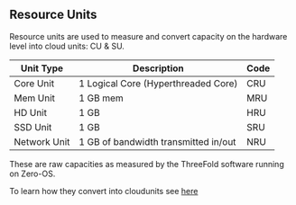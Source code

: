 ## Resource Units

Resource units are used to measure and convert capacity on the hardware level into cloud units: CU & SU.


| Unit Type    | Description                          | Code |
| ------------ | ------------------------------------ | ---- |
| Core Unit    | 1 Logical Core (Hyperthreaded Core)  | CRU  |
| Mem Unit     | 1 GB mem                             | MRU  |
| HD Unit      | 1 GB                                 | HRU  |
| SSD Unit     | 1 GB                                 | SRU  |
| Network Unit | 1 GB of bandwidth transmitted in/out | NRU  |

These are raw capacities as measured by the ThreeFold software running on Zero-OS.

To learn how they convert into cloudunits see [here](./resourceunits_advanced.md)